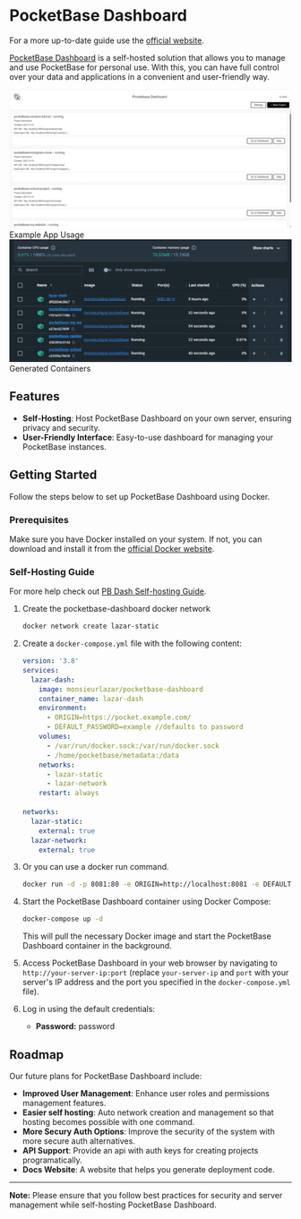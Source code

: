 # PocketBase Dashboard


For a more up-to-date guide use the [official website](https://pocketbase.lazar.lol).

[PocketBase Dashboard](https://pocketbase.lazar.lol) is a self-hosted solution that allows you to manage and use PocketBase for personal use. With this, you can have full control over your data and applications in a convenient and user-friendly way.

![App Usage](https://github.com/lazarcloud/pocketbase-dashboard/blob/main/images/app.jpeg?raw=true)
Example App Usage
![Docker Containers](https://github.com/lazarcloud/pocketbase-dashboard/blob/main/images/containers.png?raw=true)
Generated Containers

## Features

- **Self-Hosting**: Host PocketBase Dashboard on your own server, ensuring privacy and security.
- **User-Friendly Interface**: Easy-to-use dashboard for managing your PocketBase instances.

## Getting Started

Follow the steps below to set up PocketBase Dashboard using Docker.

### Prerequisites

Make sure you have Docker installed on your system. If not, you can download and install it from the [official Docker website](https://www.docker.com/get-started).

### Self-Hosting Guide

For more help check out [PB Dash Self-hosting Guide](pocketbase.lazar.lol/selfhost).
1. Create the pocketbase-dashboard docker network

   ```bash
   docker network create lazar-static
   ```

2. Create a `docker-compose.yml` file with the following content:

   ```yaml
   version: '3.8'
   services:
     lazar-dash:
       image: monsieurlazar/pocketbase-dashboard
       container_name: lazar-dash
       environment:
         - ORIGIN=https://pocket.example.com/
         - DEFAULT_PASSWORD=example //defaults to password
       volumes:
         - /var/run/docker.sock:/var/run/docker.sock
         - /home/pocketbase/metadata:/data
       networks:
         - lazar-static
         - lazar-network
       restart: always

   networks:
     lazar-static:
       external: true
     lazar-network:
       external: true
   ```
3. Or you can use a docker run command.
   
   ```bash
   docker run -d -p 8081:80 -e ORIGIN=http://localhost:8081 -e DEFAULT_PASSWORD=example --name lazar-dash -v /var/run/docker.sock:/var/run/docker.sock -v /home/pocketbase/metadata:/data --network=lazar-static monsieurlazar/pocketbase-dashboard
   ```

4. Start the PocketBase Dashboard container using Docker Compose:

   ```bash
   docker-compose up -d
   ```

   This will pull the necessary Docker image and start the PocketBase Dashboard container in the background.

5. Access PocketBase Dashboard in your web browser by navigating to `http://your-server-ip:port` (replace `your-server-ip` and `port` with your server's IP address and the port you specified in the `docker-compose.yml` file).

6. Log in using the default credentials:

   - **Password:** password

## Roadmap

Our future plans for PocketBase Dashboard include:

- **Improved User Management**: Enhance user roles and permissions management features.
- **Easier self hosting**: Auto network creation and management so that hosting becomes possible with one command.
- **More Secury Auth Options**: Improve the security of the system with more secure auth alternatives.
- **API Support**: Provide an api with auth keys for creating projects programatically.
- **Docs Website**: A website that helps you generate deployment code.

<!-- We welcome contributions and feedback from the community to help us improve PocketBase Dashboard. Feel free to open issues and submit pull requests on our [GitHub repository](https://github.com/lazarcloud/pocketbase-dashboard)! -->

---

**Note:** Please ensure that you follow best practices for security and server management while self-hosting PocketBase Dashboard.